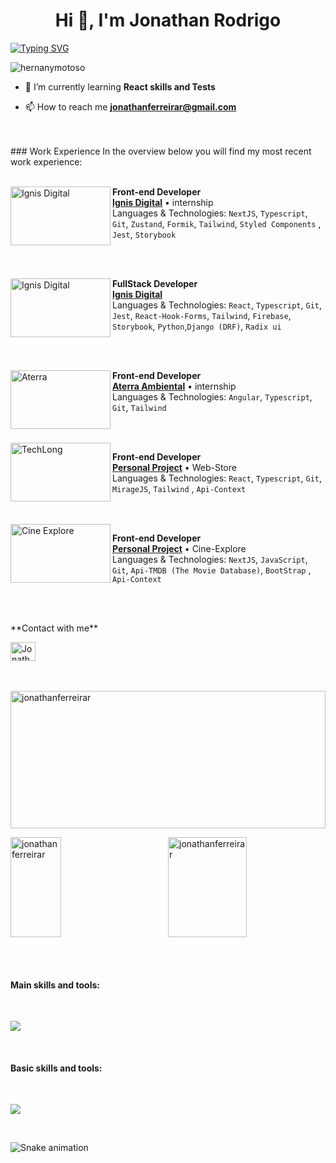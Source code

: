 <h1 align="center">Hi 👋, I'm Jonathan Rodrigo</h1>

[![Typing SVG](https://readme-typing-svg.demolab.com/?font=Fira+Code&size=28&pause=1000&center=true&width=1200&lines=Front-end+Developer;Always+learning++new+things++)](https://git.io/typing-svg)


<p align="left"> <img src="https://komarev.com/ghpvc/?username=hernanymotoso&label=Profile%20views&color=0e75b6&style=flat" alt="hernanymotoso" /> </p>

- 🌱 I’m currently learning **React skills and Tests**

- 📫 How to reach me **jonathanferreirar@gmail.com**

<br/>
<br/>
### Work Experience
In the overview below you will find my most recent work experience:
<br/>
<br/>

[<img align="left" height="94px" width="160px" alt="Ignis Digital" src="https://github.com/JonathanFerreirar/jonathanferreirar/assets/107007377/72946fc1-46fc-4fa5-acd1-0235269fc25c"/>](https://ignisdigital.tec.br/)

**Front-end Developer** \
[**Ignis Digital**](https://ignisdigital.tec.br/) • internship \
Languages & Technologies: `NextJS`, `Typescript`, `Git`, `Zustand`, `Formik`, `Tailwind`, `Styled Components` , `Jest`, `Storybook`

<br/>
<br/>


[<img align="left" height="94px" width="160px" alt="Ignis Digital" src="https://avatars.githubusercontent.com/u/141384539?s=400&u=4d3b3a564bf13337117ceef9e7781fe65499175a&v=4"/>](https://descoinvest.vercel.app/)

**FullStack Developer** \
[**Ignis Digital**](https://descoinvest.vercel.app/)  \
Languages & Technologies: `React`, `Typescript`, `Git`, `Jest`, `React-Hook-Forms`, `Tailwind`, `Firebase`, `Storybook`, `Python`,`Django (DRF)`, `Radix ui`  

<br/>
<br/>

[<img align="left" height="94px" width="160px" alt="Aterra" src="https://aterraambiental.com/wp-content/themes/aterra/assets/image/logo_vertical_aterra.svg"/>](https://aterraambiental.com/)

**Front-end Developer** \
[**Aterra Ambiental**](https://aterraambiental.com/) • internship \
Languages & Technologies: `Angular`, `Typescript`, `Git`, `Tailwind`

<br/>
<br/>

<img align="left" height="94px" width="160px" alt="TechLong" src="https://github.com/JonathanFerreirar/jonathanferreirar/assets/107007377/76d8a84e-fd3a-4287-be18-8bd0327d3ebc" />

**Front-end Developer** \
[**Personal Project**](https://github.com/JonathanFerreirar/store-TechLong) • Web-Store \
Languages & Technologies: `React`, `Typescript`, `Git`, `MirageJS`, `Tailwind` , `Api-Context`

<br/>
<br/>


<img align="left" height="94px" width="160px" alt="Cine Explore" src="https://github.com/JonathanFerreirar/cine-explorer/assets/107007377/9ed7e295-a92c-439d-adb4-e62b38f1b8ee" />

**Front-end Developer** \
[**Personal Project**](https://github.com/JonathanFerreirar/cine-explorer) • Cine-Explore \
Languages & Technologies: `NextJS`, `JavaScript`, `Git`, `Api-TMDB (The Movie Database)`, `BootStrap` , `Api-Context`

<br/>
<br/>

<p align="left">
**Contact with me**
  </p>

  
<a href="https://www.linkedin.com/in/jonathan-rodrigo/" target="_blank"><img align="center" src="https://raw.githubusercontent.com/rahuldkjain/github-profile-readme-generator/master/src/images/icons/Social/linked-in-alt.svg" alt="Jonathanferreirar" height="30" width="40" /></a>
<br/>
 <br/>
  <p>&nbsp;<img height="220em" width="100%" align="center" src="https://github-readme-stats.vercel.app/api?username=jonathanferreirar&show_icons=true&theme=dark&include_all_commits=true&count_private=true" alt="jonathanferreirar" /></p>
  

  
<p><img height="160em" align="right" width="50%"  src="https://github-readme-stats.vercel.app/api/top-langs?username=jonathanferreirar&show_icons=true&locale=en&layout=compact&theme=dark" alt="jonathanferreirar" /></p>

<p><img height="160em"  align="center" width="40%" src="https://github-readme-streak-stats.herokuapp.com/?user=jonathanferreirar&theme=dark" alt="jonathanferreirar" /></p>
  

  <br/>
  <br/>
  

 <h4>Main skills and tools: </h4>
<br>
  
  <p align="left">
  <a href="https://skillicons.dev">
    <img src="https://skillicons.dev/icons?i=html,css,js,ts,react,nextjs,jest,tailwind,git,firebase,py,flask,figma,codepen" />
  </a>
</p>
<br/>


<h4>Basic skills and tools:</h4>

<br>
<p align="left">
  <a href="https://skillicons.dev">
    <img src="https://skillicons.dev/icons?i=angular,redux,mysql,bootstrap,styledcomponents,sass,heroku" />
  </a>
</p>


  
<br/>
  
<div>
 </div>
 
 ![Snake animation](https://github.com/JonathanFerreirar/JonathanFerreirar/blob/output/github-contribution-grid-snake.svg)
  
  
 


